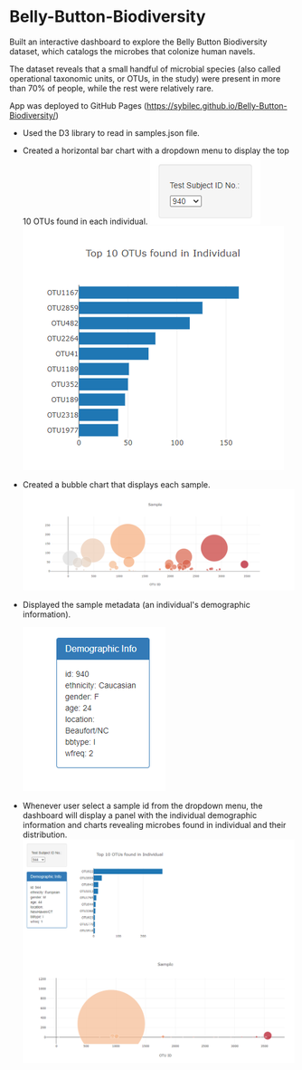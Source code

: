 # Belly-Button-Biodiversity

Built an interactive dashboard to explore the Belly Button Biodiversity dataset, which catalogs the microbes that colonize human navels.

The dataset reveals that a small handful of microbial species (also called operational taxonomic units, or OTUs, in the study) were present in more than 70% of people, while the rest were relatively rare.

App was deployed to GitHub Pages (https://sybilec.github.io/Belly-Button-Biodiversity/)

- Used the D3 library to read in samples.json file.

- Created a horizontal bar chart with a dropdown menu to display the top 10 OTUs found in each individual.
    ![Dropdown Menu](Images/Dropdown_menu.PNG)
    ![Horizontal Bar Chart](Images/Horizontal_bar_chart.PNG)

-  Created a bubble chart that displays each sample.
    ![Bubble Chart](Images/Bubble_chart.PNG)

- Displayed the sample metadata (an individual's demographic information).
    
    ![Panel](Images/Panel.PNG)

- Whenever user select a sample id from the dropdown menu, the dashboard will display a panel with the individual demographic information and charts revealing microbes found in individual and their distribution.
    ![Dashboard](Images/Dashboard.PNG)